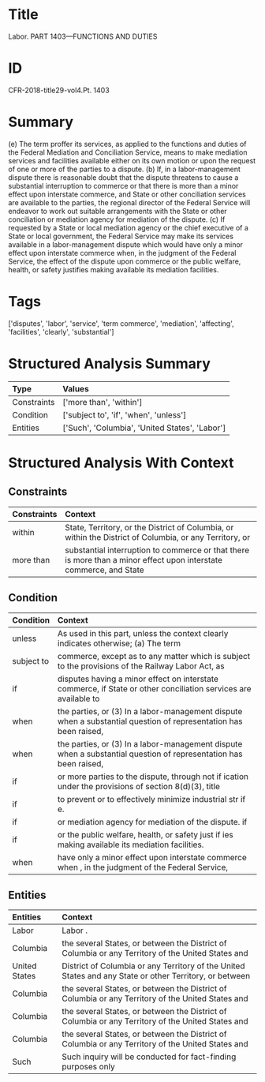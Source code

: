 # Title

 Labor. PART 1403—FUNCTIONS AND DUTIES


# ID

 CFR-2018-title29-vol4.Pt. 1403


# Summary

(e) The term proffer its services, as applied to the functions and duties of the Federal Mediation and Conciliation Service, means to make mediation services and facilities available either on its own motion or upon the request of one or more of the parties to a dispute.
(b) If, in a labor-management dispute there is reasonable doubt that the dispute threatens to cause a substantial interruption to commerce or that there is more than a minor effect upon interstate commerce, and State or other conciliation services are available to the parties, the regional director of the Federal Service will endeavor to work out suitable arrangements with the State or other conciliation or mediation agency for mediation of the dispute.
(c) If requested by a State or local mediation agency or the chief executive of a State or local government, the Federal Service may make its services available in a labor-management dispute which would have only a minor effect upon interstate commerce when, in the judgment of the Federal Service, the effect of the dispute upon commerce or the public welfare, health, or safety justifies making available its mediation facilities.


# Tags

['disputes', 'labor', 'service', 'term commerce', 'mediation', 'affecting', 'facilities', 'clearly', 'substantial']


# Structured Analysis Summary

| Type        | Values                                         |
|:------------|:-----------------------------------------------|
| Constraints | ['more than', 'within']                        |
| Condition   | ['subject to', 'if', 'when', 'unless']         |
| Entities    | ['Such', 'Columbia', 'United States', 'Labor'] |


# Structured Analysis With Context

 


## Constraints

| Constraints   | Context                                                                                                            |
|:--------------|:-------------------------------------------------------------------------------------------------------------------|
| within        | State, Territory, or the District of Columbia, or within the District of Columbia, or any Territory, or            |
| more than     | substantial interruption to commerce or that there is more than a minor effect upon interstate commerce, and State |


## Condition

| Condition   | Context                                                                                                          |
|:------------|:-----------------------------------------------------------------------------------------------------------------|
| unless      | As used in this part,  unless the context clearly indicates otherwise; (a) The term                              |
| subject to  | commerce, except as to any matter which is subject to the provisions of the Railway Labor Act, as                |
| if          | disputes having a minor effect on interstate commerce, if State or other conciliation services are available to  |
| when        | the parties, or (3) In a labor-management dispute when a substantial question of representation has been raised, |
| when        | the parties, or (3) In a labor-management dispute when a substantial question of representation has been raised, |
| if          | or more parties to the dispute, through not if ication under the provisions of section 8(d)(3), title            |
| if          | to prevent or to effectively minimize industrial str if e.                                                       |
| if          | or mediation agency for mediation of the dispute. if                                                             |
| if          | or the public welfare, health, or safety just if ies making available its mediation facilities.                  |
| when        | have only a minor effect upon interstate commerce when , in the judgment of the Federal Service,                 |


## Entities

| Entities      | Context                                                                                                 |
|:--------------|:--------------------------------------------------------------------------------------------------------|
| Labor         | Labor .                                                                                                 |
| Columbia      | the several States, or between the District of Columbia or any Territory of the United States and       |
| United States | District of Columbia or any Territory of the United States and any State or other Territory, or between |
| Columbia      | the several States, or between the District of Columbia or any Territory of the United States and       |
| Columbia      | the several States, or between the District of Columbia or any Territory of the United States and       |
| Columbia      | the several States, or between the District of Columbia or any Territory of the United States and       |
| Such          | Such inquiry will be conducted for fact-finding purposes only                                           |


